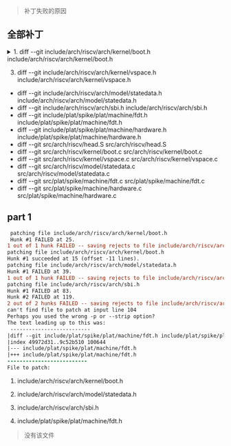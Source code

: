 > 补丁失败的原因

## 全部补丁

<details>
<summary>1. diff --git include/arch/riscv/arch/kernel/boot.h include/arch/riscv/arch/kernel/boot.h</summary>
diff --git include/arch/riscv/arch/kernel/boot.h include/arch/riscv/arch/kernel/boot.h
index 053c1f3f..f597664e 100644
--- include/arch/riscv/arch/kernel/boot.h
+++ include/arch/riscv/arch/kernel/boot.h
@@ -25,12 +25,14 @@ cap_t create_unmapped_it_frame_cap(pptr_t pptr, bool_t use_large);
 cap_t create_mapped_it_frame_cap(cap_t pd_cap, pptr_t pptr, vptr_t vptr, asid_t asid, bool_t use_large, bool_t executable);
 
 void init_kernel(
-    paddr_t ui_p_reg_start,
-    paddr_t ui_p_reg_end,
-    sword_t pv_offset,
-    vptr_t  v_entry,
-    word_t hartid,
-    paddr_t dtb_output
+    uint64_t dummy,
+    paddr_t keystone_dram_base,
+    uint64_t keystone_dram_size,
+    paddr_t keystone_runtime_start,
+    paddr_t keystone_user_start,
+    paddr_t keystone_free_start,
+    vptr_t keystone_utm_ptr,
+    uint64_t keystone_utm_size
 );
 
 #endif
</details>



3. diff --git include/arch/riscv/arch/kernel/vspace.h include/arch/riscv/arch/kernel/vspace.h
- diff --git include/arch/riscv/arch/model/statedata.h include/arch/riscv/arch/model/statedata.h
- diff --git include/arch/riscv/arch/sbi.h include/arch/riscv/arch/sbi.h
- diff --git include/plat/spike/plat/machine/fdt.h include/plat/spike/plat/machine/fdt.h
- diff --git include/plat/spike/plat/machine/hardware.h include/plat/spike/plat/machine/hardware.h
- diff --git src/arch/riscv/head.S src/arch/riscv/head.S
- diff --git src/arch/riscv/kernel/boot.c src/arch/riscv/kernel/boot.c
- diff --git src/arch/riscv/kernel/vspace.c src/arch/riscv/kernel/vspace.c
- diff --git src/arch/riscv/model/statedata.c src/arch/riscv/model/statedata.c
- diff --git src/plat/spike/machine/fdt.c src/plat/spike/machine/fdt.c
- diff --git src/plat/spike/machine/hardware.c src/plat/spike/machine/hardware.c


## part 1


```patch
 patching file include/arch/riscv/arch/kernel/boot.h
 Hunk #1 FAILED at 25.
1 out of 1 hunk FAILED -- saving rejects to file include/arch/riscv/arch/kernel/boot.h.rej
patching file include/arch/riscv/arch/kernel/boot.h
Hunk #1 succeeded at 15 (offset -11 lines).
patching file include/arch/riscv/arch/model/statedata.h
Hunk #1 FAILED at 39.
1 out of 1 hunk FAILED -- saving rejects to file include/arch/riscv/arch/model/statedata.h.rej
patching file include/arch/riscv/arch/sbi.h
Hunk #1 FAILED at 83.
Hunk #2 FAILED at 119.
2 out of 2 hunks FAILED -- saving rejects to file include/arch/riscv/arch/sbi.h.rej
can't find file to patch at input line 104
Perhaps you used the wrong -p or --strip option?
The text leading up to this was:
 --------------------------
|diff --git include/plat/spike/plat/machine/fdt.h include/plat/spike/plat/machine/fdt.h
|index 49972d31..9c52b510 100644
|--- include/plat/spike/plat/machine/fdt.h
|+++ include/plat/spike/plat/machine/fdt.h
--------------------------
File to patch: 
```

1. include/arch/riscv/arch/kernel/boot.h

2. include/arch/riscv/arch/model/statedata.h

3. include/arch/riscv/arch/sbi.h

4. include/plat/spike/plat/machine/fdt.h
> 没有该文件



